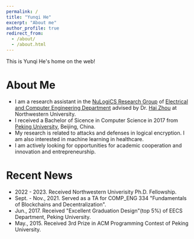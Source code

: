 ```yaml
---
permalink: /
title: "Yunqi He"
excerpt: "About me"
author_profile: true
redirect_from: 
  - /about/
  - /about.html
---
```


This is Yunqi He's home on the web!

About Me
======

- I am a research assistant in the [NuLogiCS Research Group](http://users.eecs.northwestern.edu/~haizhou/nulogics.html) of [Electrical and Computer Engineering Department](https://www.mccormick.northwestern.edu/electrical-computer/) advised by Dr. [Hai Zhou](http://users.eecs.northwestern.edu/~haizhou/) at Northwestern University.
- I received a Bachelor of Sicence in Computer Science in 2017 from [Peking University](https://english.pku.edu.cn/), Beijing, China.
- My research is related to attacks and defenses in logical encryption. I am also interested in machine learning in healthcare.
- I am actively looking for opportunities for academic cooperation and innovation and entrepreneurship.

Recent News
======
- 2022 - 2023. Received Northwestern Univerisity Ph.D. Fellowship.
- Sept. - Nov., 2021. Served as a TA for COMP_ENG 334 "Fundamentals of Blockchains and Decentralization".
- Jun., 2017. Received "Excellent Graduation Design"(top 5%) of EECS Department, Peking University.
- May., 2015. Received 3rd Prize in ACM Programming Contest of Peking University.



